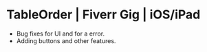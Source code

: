 # TableOrder | Fiverr Gig | iOS/iPad
- Bug fixes for UI and for a error.
- Adding buttons and other features.
